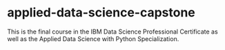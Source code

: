 # applied-data-science-capstone
This is the final course in the IBM Data Science Professional Certificate as well as the Applied Data Science with Python Specialization.
